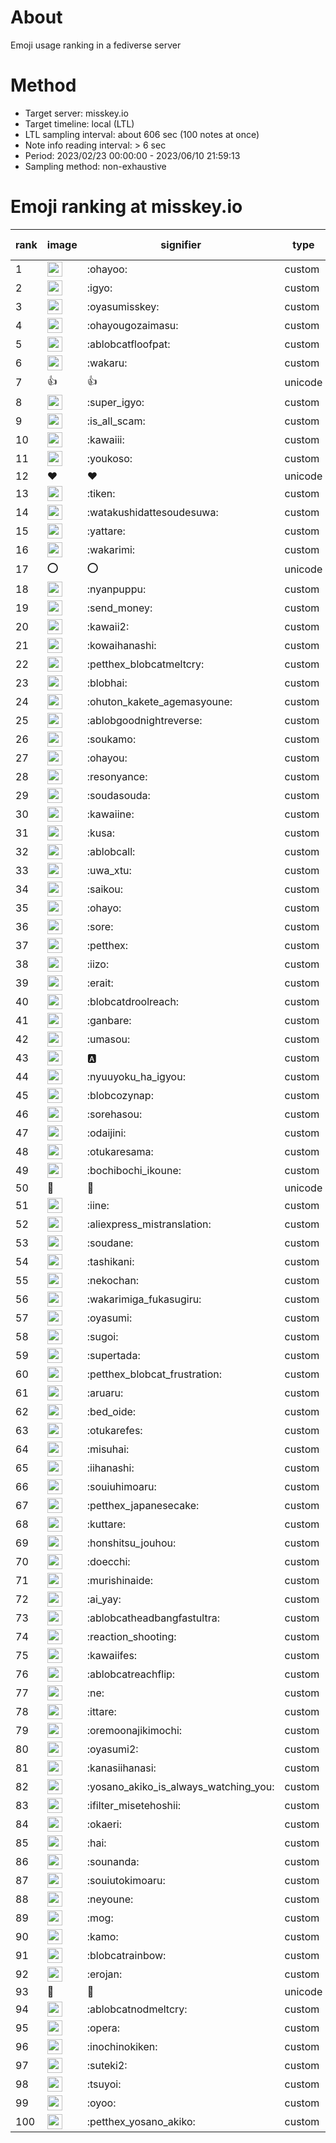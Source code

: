 # About
Emoji usage ranking in a fediverse server

# Method
- Target server: misskey.io
- Target timeline: local (LTL)
- LTL sampling interval: about 606 sec (100 notes at once)
- Note info reading interval: > 6 sec
- Period: 2023/02/23 00:00:00 - 2023/06/10 21:59:13 
- Sampling method: non-exhaustive

# Emoji ranking at misskey.io

|rank|image|signifier|type|frequency score|
|----|----|----|----|----|
|1|<img height="24" src="https://misskey.io/emoji/ohayoo.webp">|:ohayoo:|custom|108761|
|2|<img height="24" src="https://misskey.io/emoji/igyo.webp">|:igyo:|custom|102804|
|3|<img height="24" src="https://misskey.io/emoji/oyasumisskey.webp">|:oyasumisskey:|custom|50304|
|4|<img height="24" src="https://misskey.io/emoji/ohayougozaimasu.webp">|:ohayougozaimasu:|custom|39629|
|5|<img height="24" src="https://misskey.io/emoji/ablobcatfloofpat.webp">|:ablobcatfloofpat:|custom|29354|
|6|<img height="24" src="https://misskey.io/emoji/wakaru.webp">|:wakaru:|custom|25885|
|7|👍|👍|unicode|23993|
|8|<img height="24" src="https://misskey.io/emoji/super_igyo.webp">|:super_igyo:|custom|23220|
|9|<img height="24" src="https://misskey.io/emoji/is_all_scam.webp">|:is_all_scam:|custom|22927|
|10|<img height="24" src="https://misskey.io/emoji/kawaiii.webp">|:kawaiii:|custom|19023|
|11|<img height="24" src="https://misskey.io/emoji/youkoso.webp">|:youkoso:|custom|18598|
|12|❤|❤|unicode|15486|
|13|<img height="24" src="https://misskey.io/emoji/tiken.webp">|:tiken:|custom|15095|
|14|<img height="24" src="https://misskey.io/emoji/watakushidattesoudesuwa.webp">|:watakushidattesoudesuwa:|custom|14493|
|15|<img height="24" src="https://misskey.io/emoji/yattare.webp">|:yattare:|custom|13519|
|16|<img height="24" src="https://misskey.io/emoji/wakarimi.webp">|:wakarimi:|custom|13452|
|17|⭕|⭕|unicode|13439|
|18|<img height="24" src="https://misskey.io/emoji/nyanpuppu.webp">|:nyanpuppu:|custom|13358|
|19|<img height="24" src="https://misskey.io/emoji/send_money.webp">|:send_money:|custom|12888|
|20|<img height="24" src="https://misskey.io/emoji/kawaii2.webp">|:kawaii2:|custom|12273|
|21|<img height="24" src="https://misskey.io/emoji/kowaihanashi.webp">|:kowaihanashi:|custom|11826|
|22|<img height="24" src="https://misskey.io/emoji/petthex_blobcatmeltcry.webp">|:petthex_blobcatmeltcry:|custom|11245|
|23|<img height="24" src="https://misskey.io/emoji/blobhai.webp">|:blobhai:|custom|10922|
|24|<img height="24" src="https://misskey.io/emoji/ohuton_kakete_agemasyoune.webp">|:ohuton_kakete_agemasyoune:|custom|10746|
|25|<img height="24" src="https://misskey.io/emoji/ablobgoodnightreverse.webp">|:ablobgoodnightreverse:|custom|10349|
|26|<img height="24" src="https://misskey.io/emoji/soukamo.webp">|:soukamo:|custom|9847|
|27|<img height="24" src="https://misskey.io/emoji/ohayou.webp">|:ohayou:|custom|8808|
|28|<img height="24" src="https://misskey.io/emoji/resonyance.webp">|:resonyance:|custom|8535|
|29|<img height="24" src="https://misskey.io/emoji/soudasouda.webp">|:soudasouda:|custom|8503|
|30|<img height="24" src="https://misskey.io/emoji/kawaiine.webp">|:kawaiine:|custom|8301|
|31|<img height="24" src="https://misskey.io/emoji/kusa.webp">|:kusa:|custom|8216|
|32|<img height="24" src="https://misskey.io/emoji/ablobcall.webp">|:ablobcall:|custom|7817|
|33|<img height="24" src="https://misskey.io/emoji/uwa_xtu.webp">|:uwa_xtu:|custom|7522|
|34|<img height="24" src="https://misskey.io/emoji/saikou.webp">|:saikou:|custom|7500|
|35|<img height="24" src="https://misskey.io/emoji/ohayo.webp">|:ohayo:|custom|7241|
|36|<img height="24" src="https://misskey.io/emoji/sore.webp">|:sore:|custom|7097|
|37|<img height="24" src="https://misskey.io/emoji/petthex.webp">|:petthex:|custom|6905|
|38|<img height="24" src="https://misskey.io/emoji/iizo.webp">|:iizo:|custom|6681|
|39|<img height="24" src="https://misskey.io/emoji/erait.webp">|:erait:|custom|6652|
|40|<img height="24" src="https://misskey.io/emoji/blobcatdroolreach.webp">|:blobcatdroolreach:|custom|6575|
|41|<img height="24" src="https://misskey.io/emoji/ganbare.webp">|:ganbare:|custom|6563|
|42|<img height="24" src="https://misskey.io/emoji/umasou.webp">|:umasou:|custom|6233|
|43|<img height="24" src="https://misskey.io/emoji/a.webp">|:a:|custom|6215|
|44|<img height="24" src="https://misskey.io/emoji/nyuuyoku_ha_igyou.webp">|:nyuuyoku_ha_igyou:|custom|6159|
|45|<img height="24" src="https://misskey.io/emoji/blobcozynap.webp">|:blobcozynap:|custom|5759|
|46|<img height="24" src="https://misskey.io/emoji/sorehasou.webp">|:sorehasou:|custom|5739|
|47|<img height="24" src="https://misskey.io/emoji/odaijini.webp">|:odaijini:|custom|5711|
|48|<img height="24" src="https://misskey.io/emoji/otukaresama.webp">|:otukaresama:|custom|5710|
|49|<img height="24" src="https://misskey.io/emoji/bochibochi_ikoune.webp">|:bochibochi_ikoune:|custom|5575|
|50|🎉|🎉|unicode|5420|
|51|<img height="24" src="https://misskey.io/emoji/iine.webp">|:iine:|custom|5296|
|52|<img height="24" src="https://misskey.io/emoji/aliexpress_mistranslation.webp">|:aliexpress_mistranslation:|custom|5287|
|53|<img height="24" src="https://misskey.io/emoji/soudane.webp">|:soudane:|custom|5278|
|54|<img height="24" src="https://misskey.io/emoji/tashikani.webp">|:tashikani:|custom|5245|
|55|<img height="24" src="https://misskey.io/emoji/nekochan.webp">|:nekochan:|custom|4720|
|56|<img height="24" src="https://misskey.io/emoji/wakarimiga_fukasugiru.webp">|:wakarimiga_fukasugiru:|custom|4577|
|57|<img height="24" src="https://misskey.io/emoji/oyasumi.webp">|:oyasumi:|custom|4540|
|58|<img height="24" src="https://misskey.io/emoji/sugoi.webp">|:sugoi:|custom|4522|
|59|<img height="24" src="https://misskey.io/emoji/supertada.webp">|:supertada:|custom|4493|
|60|<img height="24" src="https://misskey.io/emoji/petthex_blobcat_frustration.webp">|:petthex_blobcat_frustration:|custom|4409|
|61|<img height="24" src="https://misskey.io/emoji/aruaru.webp">|:aruaru:|custom|4397|
|62|<img height="24" src="https://misskey.io/emoji/bed_oide.webp">|:bed_oide:|custom|4340|
|63|<img height="24" src="https://misskey.io/emoji/otukarefes.webp">|:otukarefes:|custom|4319|
|64|<img height="24" src="https://misskey.io/emoji/misuhai.webp">|:misuhai:|custom|4251|
|65|<img height="24" src="https://misskey.io/emoji/iihanashi.webp">|:iihanashi:|custom|4228|
|66|<img height="24" src="https://misskey.io/emoji/souiuhimoaru.webp">|:souiuhimoaru:|custom|4129|
|67|<img height="24" src="https://misskey.io/emoji/petthex_japanesecake.webp">|:petthex_japanesecake:|custom|4086|
|68|<img height="24" src="https://misskey.io/emoji/kuttare.webp">|:kuttare:|custom|4071|
|69|<img height="24" src="https://misskey.io/emoji/honshitsu_jouhou.webp">|:honshitsu_jouhou:|custom|4031|
|70|<img height="24" src="https://misskey.io/emoji/doecchi.webp">|:doecchi:|custom|3858|
|71|<img height="24" src="https://misskey.io/emoji/murishinaide.webp">|:murishinaide:|custom|3649|
|72|<img height="24" src="https://misskey.io/emoji/ai_yay.webp">|:ai_yay:|custom|3628|
|73|<img height="24" src="https://misskey.io/emoji/ablobcatheadbangfastultra.webp">|:ablobcatheadbangfastultra:|custom|3563|
|74|<img height="24" src="https://misskey.io/emoji/reaction_shooting.webp">|:reaction_shooting:|custom|3531|
|75|<img height="24" src="https://misskey.io/emoji/kawaiifes.webp">|:kawaiifes:|custom|3494|
|76|<img height="24" src="https://misskey.io/emoji/ablobcatreachflip.webp">|:ablobcatreachflip:|custom|3461|
|77|<img height="24" src="https://misskey.io/emoji/ne.webp">|:ne:|custom|3449|
|78|<img height="24" src="https://misskey.io/emoji/ittare.webp">|:ittare:|custom|3351|
|79|<img height="24" src="https://misskey.io/emoji/oremoonajikimochi.webp">|:oremoonajikimochi:|custom|3341|
|80|<img height="24" src="https://misskey.io/emoji/oyasumi2.webp">|:oyasumi2:|custom|3189|
|81|<img height="24" src="https://misskey.io/emoji/kanasiihanasi.webp">|:kanasiihanasi:|custom|3134|
|82|<img height="24" src="https://misskey.io/emoji/yosano_akiko_is_always_watching_you.webp">|:yosano_akiko_is_always_watching_you:|custom|3124|
|83|<img height="24" src="https://misskey.io/emoji/ifilter_misetehoshii.webp">|:ifilter_misetehoshii:|custom|3100|
|84|<img height="24" src="https://misskey.io/emoji/okaeri.webp">|:okaeri:|custom|3098|
|85|<img height="24" src="https://misskey.io/emoji/hai.webp">|:hai:|custom|3052|
|86|<img height="24" src="https://misskey.io/emoji/sounanda.webp">|:sounanda:|custom|3052|
|87|<img height="24" src="https://misskey.io/emoji/souiutokimoaru.webp">|:souiutokimoaru:|custom|3017|
|88|<img height="24" src="https://misskey.io/emoji/neyoune.webp">|:neyoune:|custom|2980|
|89|<img height="24" src="https://misskey.io/emoji/mog.webp">|:mog:|custom|2908|
|90|<img height="24" src="https://misskey.io/emoji/kamo.webp">|:kamo:|custom|2900|
|91|<img height="24" src="https://misskey.io/emoji/blobcatrainbow.webp">|:blobcatrainbow:|custom|2867|
|92|<img height="24" src="https://misskey.io/emoji/erojan.webp">|:erojan:|custom|2837|
|93|🤔|🤔|unicode|2835|
|94|<img height="24" src="https://misskey.io/emoji/ablobcatnodmeltcry.webp">|:ablobcatnodmeltcry:|custom|2782|
|95|<img height="24" src="https://misskey.io/emoji/opera.webp">|:opera:|custom|2775|
|96|<img height="24" src="https://misskey.io/emoji/inochinokiken.webp">|:inochinokiken:|custom|2763|
|97|<img height="24" src="https://misskey.io/emoji/suteki2.webp">|:suteki2:|custom|2745|
|98|<img height="24" src="https://misskey.io/emoji/tsuyoi.webp">|:tsuyoi:|custom|2730|
|99|<img height="24" src="https://misskey.io/emoji/oyoo.webp">|:oyoo:|custom|2709|
|100|<img height="24" src="https://misskey.io/emoji/petthex_yosano_akiko.webp">|:petthex_yosano_akiko:|custom|2701|
